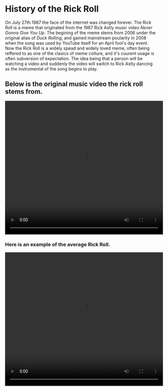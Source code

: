 <body>
  <h1> History of the Rick Roll </h1>
  <p1> On July 27th 1987 the face of the internet was changed forever. The Rick Roll is a meme that originated from the 1987 Rick Astly music video</p1><i> Never Gonna Give You Up.</i> <p2>The begining of the meme stems from 2006 under the original alias of <i>Duck Rolling</i>, and gained mainstream poularity in 2008 when the song was used by YouTube itself for an April fool's day event. Now the Rick Roll is a widely spead and widely loved meme, often being reffered to as one of the clasics of meme colture, and it's cuurent usage is often subversion of expectation. The idea being that a person will be watching a video and suddenly the video will switch to Rick Astly dancing as the instrumental of the song begins to play.                                                                                                                                              
   </p2>
    
                        
  <h2> Below is the original music video the rick roll stems from. </h2>
<video width="520" height="440" controls>
  <source src="Y2Mate.is - Rick Astley - Never Gonna Give You Up (Official Music Video)-dQw4w9WgXcQ-480p-1654732590863.mp4" type="video/mp4">
</video>
<h3> Here is an example of the average Rick Roll.</h3>
<video width="520" height="440" controls>
  <source src="the deadliest self defence move.mp4" type="video/mp4">
</video>
